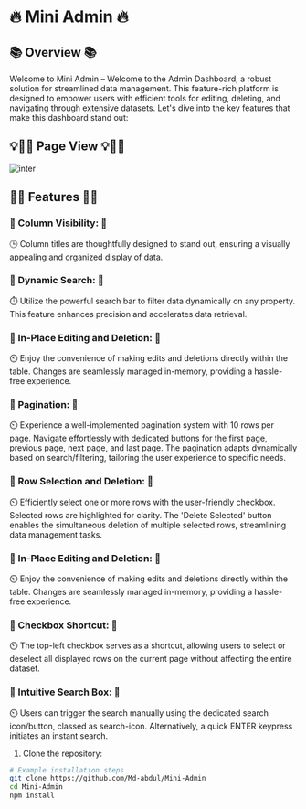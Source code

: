 # 🔥 Mini Admin 🔥

## 📚 Overview 📚

Welcome to Mini Admin – Welcome to the Admin Dashboard, a robust solution for streamlined data management. This feature-rich platform is designed to empower users with efficient tools for editing, deleting, and navigating through extensive datasets. Let's dive into the key features that make this dashboard stand out:


## 💡🌺🎉 Page View 💡🌺🎉
![inter](https://github.com/Md-abdul/Mini-Admin/assets/112768514/b8c81b97-6d89-4e55-81e1-6608f184ded4)


## 🚀🚀 Features 🚀🚀

### 🌟 Column Visibility: 🌟

🕒 Column titles are thoughtfully designed to stand out, ensuring a visually appealing and organized display of data.


### 🌟 Dynamic Search: 🌟

⏱️ Utilize the powerful search bar to filter data dynamically on any property. This feature enhances precision and accelerates data retrieval.


### 🌟 In-Place Editing and Deletion: 🌟

⏲️ Enjoy the convenience of making edits and deletions directly within the table. Changes are seamlessly managed in-memory, providing a hassle-free experience.


### 🌟 Pagination: 🌟

⏲️ Experience a well-implemented pagination system with 10 rows per page. Navigate effortlessly with dedicated buttons for the first page, previous page, next page, and last page.
The pagination adapts dynamically based on search/filtering, tailoring the user experience to specific needs.


### 🌟 Row Selection and Deletion: 🌟

⏲️ Efficiently select one or more rows with the user-friendly checkbox. Selected rows are highlighted for clarity.
The 'Delete Selected' button enables the simultaneous deletion of multiple selected rows, streamlining data management tasks.


### 🌟 In-Place Editing and Deletion: 🌟

⏲️ Enjoy the convenience of making edits and deletions directly within the table. Changes are seamlessly managed in-memory, providing a hassle-free experience.


### 🌟 Checkbox Shortcut: 🌟

⏲️ The top-left checkbox serves as a shortcut, allowing users to select or deselect all displayed rows on the current page without affecting the entire dataset.



### 🌟 Intuitive Search Box: 🌟

⏲️ Users can trigger the search manually using the dedicated search icon/button, classed as search-icon. Alternatively, a quick ENTER keypress initiates an instant search.


1. Clone the repository:
```bash
# Example installation steps
git clone https://github.com/Md-abdul/Mini-Admin
cd Mini-Admin
npm install
